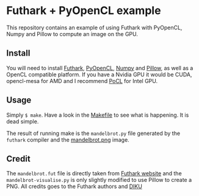 # Futhark + PyOpenCL example

This repository contains an example of using Futhark with PyOpenCL, Numpy and Pillow to compute an image on the GPU.

## Install

You will need to install [Futhark](https://futhark-lang.org/), [PyOpenCL](https://pypi.org/project/pyopencl/), [Numpy](https://pypi.org/project/numpy/) and [Pillow](https://pypi.org/project/Pillow/), as well as a OpenCL compatible platform.
If you have a Nvidia GPU it would be CUDA, opencl-mesa for AMD and I recommend [PoCL](http://portablecl.org/) for Intel GPU.

## Usage

Simply `$ make`.
Have a look in the [Makefile](./Makefile) to see what is happening. It is dead simple.

The result of running make is the `mandelbrot.py` file generated by the `futhark` compiler and the [mandelbrot.png](./mandelbrot.png) image.

## Credit
The `mandelbrot.fut` file is directly taken from [Futhark website](https://futhark-lang.org/blog/2016-04-15-futhark-and-pyopencl.html) and the `mandelbrot-visualise.py` is only slightly modified to use Pillow to create a PNG.
All credits goes to the Futhark authors and [DIKU](https://di.ku.dk/)
